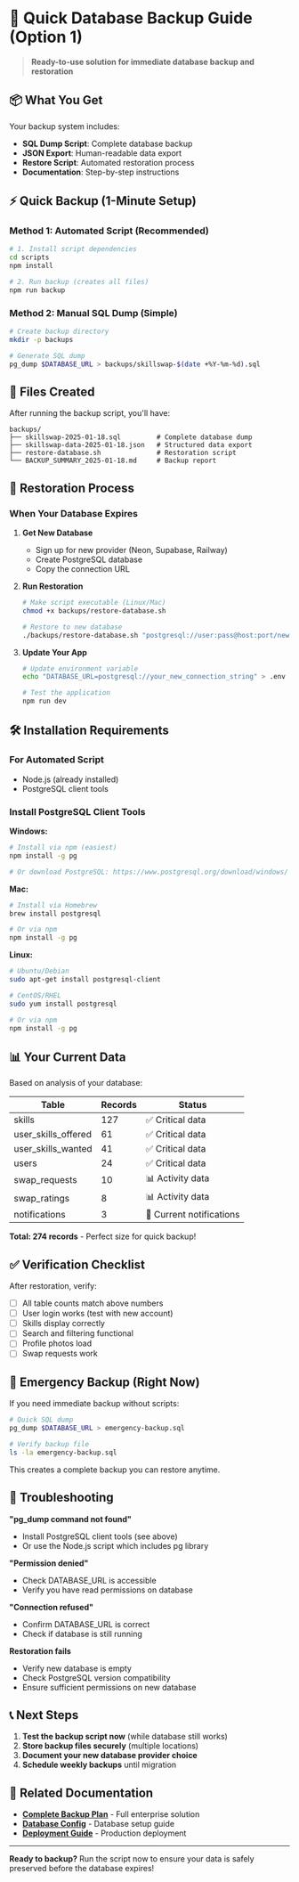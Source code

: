 # 🚀 Quick Database Backup Guide (Option 1)

> **Ready-to-use solution for immediate database backup and restoration**

## 📦 What You Get

Your backup system includes:
- **SQL Dump Script**: Complete database backup
- **JSON Export**: Human-readable data export  
- **Restore Script**: Automated restoration process
- **Documentation**: Step-by-step instructions

## ⚡ Quick Backup (1-Minute Setup)

### Method 1: Automated Script (Recommended)
```bash
# 1. Install script dependencies
cd scripts
npm install

# 2. Run backup (creates all files)
npm run backup
```

### Method 2: Manual SQL Dump (Simple)
```bash
# Create backup directory
mkdir -p backups

# Generate SQL dump
pg_dump $DATABASE_URL > backups/skillswap-$(date +%Y-%m-%d).sql
```

## 📂 Files Created

After running the backup script, you'll have:

```
backups/
├── skillswap-2025-01-18.sql         # Complete database dump
├── skillswap-data-2025-01-18.json   # Structured data export
├── restore-database.sh              # Restoration script
└── BACKUP_SUMMARY_2025-01-18.md     # Backup report
```

## 🔄 Restoration Process

### When Your Database Expires

1. **Get New Database**
   - Sign up for new provider (Neon, Supabase, Railway)
   - Create PostgreSQL database
   - Copy the connection URL

2. **Run Restoration**
   ```bash
   # Make script executable (Linux/Mac)
   chmod +x backups/restore-database.sh
   
   # Restore to new database
   ./backups/restore-database.sh "postgresql://user:pass@host:port/newdb"
   ```

3. **Update Your App**
   ```bash
   # Update environment variable
   echo "DATABASE_URL=postgresql://your_new_connection_string" > .env
   
   # Test the application
   npm run dev
   ```

## 🛠 Installation Requirements

### For Automated Script
- Node.js (already installed)
- PostgreSQL client tools

### Install PostgreSQL Client Tools

**Windows:**
```bash
# Install via npm (easiest)
npm install -g pg

# Or download PostgreSQL: https://www.postgresql.org/download/windows/
```

**Mac:**
```bash
# Install via Homebrew
brew install postgresql

# Or via npm
npm install -g pg
```

**Linux:**
```bash
# Ubuntu/Debian
sudo apt-get install postgresql-client

# CentOS/RHEL
sudo yum install postgresql

# Or via npm
npm install -g pg
```

## 📊 Your Current Data

Based on analysis of your database:

| Table | Records | Status |
|-------|---------|--------|
| skills | 127 | ✅ Critical data |
| user_skills_offered | 61 | ✅ Critical data |
| user_skills_wanted | 41 | ✅ Critical data |
| users | 24 | ✅ Critical data |
| swap_requests | 10 | 📊 Activity data |
| swap_ratings | 8 | 📊 Activity data |
| notifications | 3 | 📨 Current notifications |

**Total: 274 records** - Perfect size for quick backup!

## ✅ Verification Checklist

After restoration, verify:
- [ ] All table counts match above numbers
- [ ] User login works (test with new account)
- [ ] Skills display correctly
- [ ] Search and filtering functional
- [ ] Profile photos load
- [ ] Swap requests work

## 🚨 Emergency Backup (Right Now)

If you need immediate backup without scripts:

```bash
# Quick SQL dump
pg_dump $DATABASE_URL > emergency-backup.sql

# Verify backup file
ls -la emergency-backup.sql
```

This creates a complete backup you can restore anytime.

## 🔧 Troubleshooting

**"pg_dump command not found"**
- Install PostgreSQL client tools (see above)
- Or use the Node.js script which includes pg library

**"Permission denied"**  
- Check DATABASE_URL is accessible
- Verify you have read permissions on database

**"Connection refused"**
- Confirm DATABASE_URL is correct
- Check if database is still running

**Restoration fails**
- Verify new database is empty
- Check PostgreSQL version compatibility
- Ensure sufficient permissions on new database

## 📞 Next Steps

1. **Test the backup script now** (while database still works)
2. **Store backup files securely** (multiple locations)
3. **Document your new database provider choice**
4. **Schedule weekly backups** until migration

## 🔗 Related Documentation

- **[Complete Backup Plan](./DATABASE_BACKUP_PLAN.md)** - Full enterprise solution
- **[Database Config](./DATABASE_CONFIG.md)** - Database setup guide
- **[Deployment Guide](./DEPLOYMENT.md)** - Production deployment

---

**Ready to backup?** Run the script now to ensure your data is safely preserved before the database expires!
